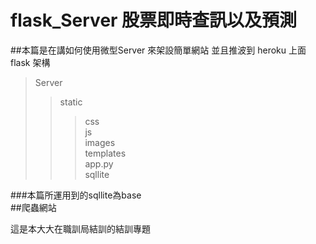 # flask_Server 股票即時查訊以及預測
##本篇是在講如何使用微型Server 來架設簡單網站 並且推波到 heroku 上面<br>
flask 架構<br>

>Server
>>static <br>
>>>css<br>
>>>js<br>
>>>images<br>
>>templates<br> 
>>app.py <br>
>>sqllite<br>


###本篇所運用到的sqllite為base<br>
##爬蟲網站<br>



這是本大大在職訓局結訓的結訓專題
